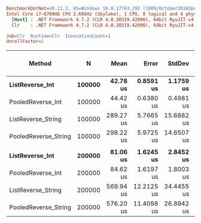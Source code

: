 ``` ini

BenchmarkDotNet=v0.11.3, OS=Windows 10.0.17763.292 (1809/October2018Update/Redstone5)
Intel Core i7-6700HQ CPU 2.60GHz (Skylake), 1 CPU, 8 logical and 4 physical cores
  [Host] : .NET Framework 4.7.2 (CLR 4.0.30319.42000), 64bit RyuJIT-v4.7.3324.0
  Clr    : .NET Framework 4.7.2 (CLR 4.0.30319.42000), 64bit RyuJIT-v4.7.3324.0

Job=Clr  Runtime=Clr  InvocationCount=1  
UnrollFactor=1  

```
|               Method |      N |      Mean |      Error |     StdDev |    Median | Ratio | RatioSD | Gen 0/1k Op | Gen 1/1k Op | Gen 2/1k Op | Allocated Memory/Op |
|--------------------- |------- |----------:|-----------:|-----------:|----------:|------:|--------:|------------:|------------:|------------:|--------------------:|
|      **ListReverse_Int** | **100000** |  **42.78 us** |  **0.8591 us** |  **1.1759 us** |  **42.38 us** |  **1.00** |    **0.00** |           **-** |           **-** |           **-** |                   **-** |
|    PooledReverse_Int | 100000 |  44.42 us |  0.6380 us |  0.4981 us |  44.33 us |  1.03 |    0.03 |           - |           - |           - |                   - |
|   ListReverse_String | 100000 | 289.27 us |  5.7665 us | 15.6882 us | 285.25 us |  6.81 |    0.44 |           - |           - |           - |                   - |
| PooledReverse_String | 100000 | 298.22 us |  5.9725 us | 14.6507 us | 304.11 us |  7.02 |    0.36 |           - |           - |           - |                   - |
|                      |        |           |            |            |           |       |         |             |             |             |                     |
|      **ListReverse_Int** | **200000** |  **81.06 us** |  **1.6245 us** |  **2.8452 us** |  **81.82 us** |  **1.00** |    **0.00** |           **-** |           **-** |           **-** |                   **-** |
|    PooledReverse_Int | 200000 |  84.62 us |  1.6197 us |  1.8003 us |  83.65 us |  1.05 |    0.04 |           - |           - |           - |                   - |
|   ListReverse_String | 200000 | 569.94 us | 12.2125 us | 34.4455 us | 565.64 us |  7.05 |    0.58 |           - |           - |           - |                   - |
| PooledReverse_String | 200000 | 576.20 us | 11.4098 us | 26.8942 us | 574.13 us |  7.09 |    0.47 |           - |           - |           - |                   - |
